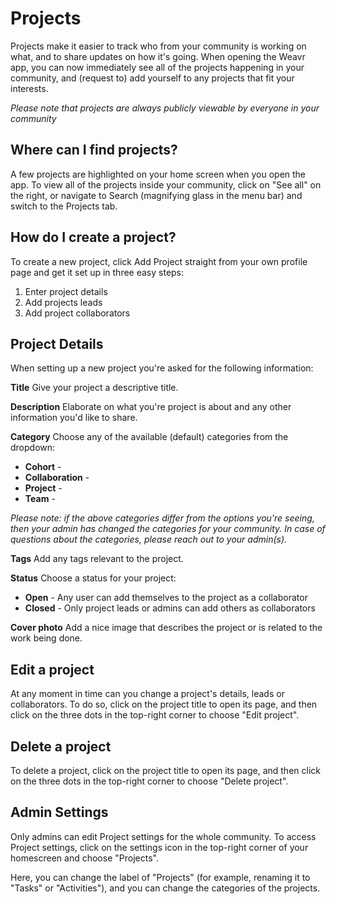 # Projects

Projects make it easier to track who from your community is working on what, and to share updates on how it's going. 
When opening the Weavr app, you can now immediately see all of the projects happening in your community, and (request to) add yourself to any projects that fit your interests.

_Please note that projects are always publicly viewable by everyone in your community_

## Where can I find projects?
A few projects are highlighted on your home screen when you open the app. 
To view all of the projects inside your community, click on "See all" on the right, or navigate to Search (magnifying glass in the menu bar) and switch to the Projects tab.

## How do I create a project?
To create a new project, click Add Project straight from your own profile page and get it set up in three easy steps: 
1. Enter project details
2. Add projects leads
3. Add project collaborators

## Project Details

When setting up a new project you're asked for the following information:

**Title** 
Give your project a descriptive title.

**Description**
Elaborate on what you're project is about and any other information you'd like to share.

**Category**
Choose any of the available (default) categories from the dropdown: 
  - **Cohort** - 
  - **Collaboration** - 
  - **Project** - 
  - **Team** - 

_Please note: if the above categories differ from the options you're seeing, then your admin has changed the categories for your community._
_In case of questions about the categories, please reach out to your admin(s)._

**Tags**
Add any tags relevant to the project. 

**Status**
Choose a status for your project:
  - **Open** - Any user can add themselves to the project as a collaborator
  - **Closed** - Only project leads or admins can add others as collaborators

**Cover photo**
Add a nice image that describes the project or is related to the work being done. 

## Edit a project
At any moment in time can you change a project's details, leads or collaborators. To do so, click on the project title to open its page, and then click on the three dots in the top-right corner to choose "Edit project". 

## Delete a project
To delete a project, click on the project title to open its page, and then click on the three dots in the top-right corner to choose "Delete project". 

## Admin Settings
Only admins can edit Project settings for the whole community. 
To access Project settings, click on the settings icon in the top-right corner of your homescreen and choose "Projects". 

Here, you can change the label of "Projects" (for example, renaming it to "Tasks" or "Activities"), and you can change the categories of the projects. 
